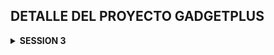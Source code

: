 ## DETALLE DEL PROYECTO GADGETPLUS

<details>
    <summary><strong>SESSION 3</strong></summary>
- En pomxml

```xml

<dependencies>
    <dependency>
        <groupId>org.springframework.boot</groupId>
        <artifactId>spring-boot-starter-data-jpa</artifactId>
    </dependency>

    <dependency>
        <groupId>org.postgresql</groupId>
        <artifactId>postgresql</artifactId>
        <scope>runtime</scope>
    </dependency>
    <dependency>
        <groupId>org.projectlombok</groupId>
        <artifactId>lombok</artifactId>
        <optional>true</optional>
    </dependency>
    <dependency>
        <groupId>org.springframework.boot</groupId>
        <artifactId>spring-boot-starter-test</artifactId>
        <scope>test</scope>
    </dependency>

</dependencies>
```

- En properties

```java

spring.application.name=gadget-plus

#
En tu
application.properties o
application.yml
spring.datasource.url=jdbc:postgresql://172.28.151.240:5432/gadget_plus
spring.datasource.username=debuggeandoideas
spring.datasource.password=secret
spring.datasource.driver-class-name=org.postgresql.Driver

spring.datasource.hikari.connection-timeout=20000
spring.datasource.hikari.maximum-pool-size=5

        #
enabled logs
spring.jpa.show-sql=true

        #
show best
format
spring.jpa.properties.hibernate.format_sql=true
spring.jpa.properties.hibernate.use_sql_comments=true

        #
configure logs
logging.level.com.baeldung.testloglevel=DEBUG
logging.level.org.springframework.orm.jpa=DEBUG
logging.level.org.springframework.transaction=DEBUG
logging.level.org.springframework.data.jpa=DEBUG
logging.level.org.hibernate.SQL=DEBUG


```

---

# CLASE 21 -> ENTIDADES JPA

- Query para ver como esta estructurado nuestra base de datos

````sql
SELECT column_name, data_type, is_nullable
FROM information_schema.columns
WHERE table_name = 'orders';

````

# # CLASE 22 -> MAPEO DE ENTIDADES

## FETCH TYPE :

> FETCHTYPE.EAGER : Carga inmediata de datos relacionados carga ansiosa
> Su valor por defecto es @OneToOne y @ManyToOne entonces si no especificas el tipo de FETCHTYPE
> su valor por defecto son estas dos. sin embargo cuando quieres usar en fetchtype.lazy @OneToOne y @ManyToOne
> es bien comun la excepcion que se llama lazy InitializationException.Esta excepcion ocurre debido a que en JPA
> necesita crear un proxy para implementar la carga perezosa, osea LazyLoading y en las relaciones one to one
> no siempre es posible crear este proxy.Entonces tener cuidado cuando tengas un tipo lazy y una asociacion
> @OneToOne y @ManyToOne.
>
> ---
>
> FETCHTYPE.LAZY : Carga diferida de datos relacionados., es lo contratio de la carga perezosa imaginate que tienes
> departamento con empleados primero carga departamento y cuando necesites los empleados ahi si los carga.
> Su valor por defecto es @OneToMany y @ManyToMany.,¿Cuando cargas a empleados ? solo cuando se lo indiques en la query
>
---

## CASCADE TYPE:

> CASCADE TYPE es una opcion que le indicas a JPA que cuando realices una operacion en una entidad
> se propague a las entidades relacionadas. Por ejemplo si tienes una entidad padre y una entidad hijo
> y quieres que cuando elimines el padre se elimine el hijo tambien, entonces usas cascade type remove.
>
> Existen varios tipos de cascade type:
> - ALL: Propaga todas las operaciones (persistir, fusionar, eliminar, refrescar, desaprobar).
> - PERSIST: Propaga la operación de persistencia (guardar).
> - MERGE: Propaga la operación de fusión (actualizar).
> - REMOVE: Propaga la operación de eliminación.
> - REFRESH: Propaga la operación de refresco (sincronizar con la base de datos).
> - DETACH: Propaga la operación de desaprobar (desvincular de la sesión de persistencia).
> - NONE: No propaga ninguna operación.
>
> Es importante usar cascade type con precaución, ya que puede tener implicaciones en el rendimiento y la integridad de
> los datos.
>

## ORPHAN REMOVAL:

> ORPHAN REMOVAL es una opcion que le indicas a JPA que cuando una entidad hija ya no este asociada a su entidad padre
> se elimine automaticamente de la base de datos. Por ejemplo si tienes una entidad padre y una entidad hijo
> y quieres que cuando elimines la referencia del hijo en el padre se elimine el hijo tambien, entonces usas orphan
> removal.
>
> Es importante usar orphan removal con precaucion, ya que puede tener implicaciones en la integridad de los datos.
> Proposito especifico es ORPHAN REMOVAL se aplica en relaciones One to Many y One to one.
> Cuando se configura como true , JPA elimina automaticamente las entidades hijas que ya no estan asociadas a su entidad
> padre.
---

## ¿DIFERENCIA ENTRE EL ORPHAN REMOVAL Y EL CASCADETYPE?:
>
> ORPHAN REMOVAL SE ACTIVA CUANDO SE ELIMINA LA REFERENCIA A LA LLAVE FORANEA DE LA ENTIDAD HIJA EN LA ENTIDAD PADRE.
> CASCADE TYPE SE ACTIVA CUANDO SE REALIZA UNA OPERACION DE ELIMINACION EN LA ENTIDAD PADRE. AQUI SE ELIMINA TODO TANTO ENTIDAD PADRE
> COMO HIJO

# CLASE 23 -> CRUD REPOSITORY

- public interface OrderRepository extends CrudRepository<OrderEntity, Long> { }
- Recuerda que CrudRepository ya tiene los metodos basicos para hacer un CRUD
- necesita dos parametros. el tipo de entidad y el tipo de dato de la llave primaria
- Ejemplo:
- OrderEntity es la entidad
- Long es el tipo de dato de la llave primaria
- Los metodos basicos son:
- save(S entity): Guarda una entidad en la base de datos.
- findById(ID id): Busca una entidad por su ID.
- findAll(): Devuelve todas las entidades.
- deleteById(ID id): Elimina una entidad por su ID.
- delete(S entity): Elimina una entidad.
- count(): Devuelve el numero de entidades.
- existsById(ID id): Verifica si una entidad existe por su ID.


---

## nota :

- Mapeamos solo lo que necesitamos.

```sql
@Entity
@Table(name="orders")
@Data
public class OrderEntity {
    @Id
    @GeneratedValue(strategy = GenerationType.IDENTITY)
    private Long id;

    @Column(name = "created_at", nullable = false)
    private LocalDateTime createdAt;

    @Column(name = "client_name", length = 32, nullable = false)
    private String clientName;//no es necesario mapear el guion bajo
}
```
- Hemos agregado un comandLine runner para probar el repositorio

```java
@SpringBootApplication
public class GadgetPlusApplication implements CommandLineRunner {

    @Autowired
    private OrderRepository orderRepository;

    public static void main(String[] args) {
        SpringApplication.run(GadgetPlusApplication.class, args);
    }

    @Override
    public void run(String... args) throws Exception {

        this.orderRepository.findAll().forEach(System.out::println);
    }
}
```
![imagen](/images/1.png)

# CLASE 24 -> ONETOONE
> VAMOS A UNIR LA TABLA ORDERS CON LA TABLA BILL A TRAVES DE LO QUE ES EL ID Y EL ID_BILL

![imagen](/images/2.png)

- Creamos un BillEntity

```java
@Entity
@Table(name = "bill")
@Data
public class BillEntity {

    @Id
    @Column(nullable = false, length = 64)
    private String id;

    @Column
    private BigDecimal totalAmount;

    @Column(name = "client_rfc", length = 14, nullable = false)
    private String rfc;

}
```
---
- En OrderEntity agregamos la relacion one to one

![imagen](/images/3.png)

# CLASE 25 -> FETCH TYPE LAZY

SI PONEMOS FETCH TYPE LAZY EN LA RELACION ONE TO ONE NOS VA A DAR UNA EXCEPCION
>
>![imagen](/images/4.png)
> 
> LazyInitializationException.Esta excepcion ocurre debido a que en JPA
> necesita crear un proxy para implementar la carga perezosa, osea LazyLoading y en las relaciones one to one
> no siempre es posible crear este proxy.Entonces tener cuidado cuando tengas un tipo lazy y una asociacion
> @OneToOne y @ManyToOne.
> 
> ![imagen](/images/5.png)
> 
> solucion: cambiar a fetch type eager o usar DTOs para evitar este problema, en este ejemplo hemos accedido solo
> a los nombres con fetch type lazy
> 
> ![imagen](/images/6.png)
> 
> ## Resultado en consola
> ![imagen](/images/7.png)
> 
> ## RESUMEN
> El EAGER trae todo OrderEntity y BillEntity
> - this.orderRepository.findAll().forEach(o -> System.out.println(o.toString()));// aqui te trae todo el objeto order con bill incluido
> El LAZY no puede traer el Bill por eso falla si tratas de imprimir todo el objeto order con bill incluido.
> 
> - this.orderRepository.findAll().forEach(o -> System.out.println(o.getClientName()));// aqui solo te trae el nombre del cliente y no falla
>   otra solucion es para que no truene  usamos el metodo de lombok ### @ToString.Exclude() ###
> - y asi evitamos que se imprima el objeto bill
> - @ToString.Exclude -> quedaria asi
```java

    @ToString.Exclude
    @OneToOne(fetch = FetchType.LAZY, cascade = CascadeType.ALL)
    @JoinColumn(name = "id_bill", nullable = false, unique = true)
    private BillEntity bill;

```
---
La anotación `@ToString.Exclude` excluye el campo `bill` del método `toString()` generado automáticamente por Lombok.

**¿Por qué se usa?**

Cuando tienes relaciones JPA con `FetchType.LAZY`, si intentas imprimir el objeto completo (usando `toString()`), puede causar:

1. **LazyInitializationException** - Si la sesión de Hibernate ya está cerrada
2. **Consultas SQL no deseadas** - Hibernate intentará cargar la relación lazy cuando acceda al campo `bill` en el `toString()`
3. **Recursión infinita** - Si `BillEntity` también tiene una referencia de vuelta a `OrderEntity`

**Ejemplo de lo que sucede:**

Sin `@ToString.Exclude`:
```java
// Esto podría fallar con LazyInitializationException
System.out.println(order.toString()); // Intenta acceder a order.bill
```

Con `@ToString.Exclude`:
```java
// Esto funciona sin problemas
System.out.println(order.toString()); // No accede a order.bill
```

**Resultado:**
- El `toString()` generado incluirá `id`, `createdAt` y `clientName`
- **NO** incluirá el campo `bill`, evitando los problemas mencionados

Es una práctica común usar `@ToString.Exclude` en relaciones JPA, especialmente con `LAZY` loading.


# CLASE 27 -> ONETOONE CIRCULAR

## Nota explicacion por que existen estas relaciones

>Las asociaciones que ves en las entidades `OrderEntity` y `BillEntity` son relaciones de **mapeo de objetos a tablas** usando JPA (Jakarta Persistence API) para reflejar cómo los datos se relacionan en la base de datos. Te explico el propósito y motivo de cada parte:

---

## ¿Por qué se usan estas asociaciones?

### 1. **Relación @OneToOne**
- La anotación `@OneToOne` significa que **cada entidad de un lado de la relación se asocia con exactamente una entidad del otro lado**.
- En este caso, cada `OrderEntity` está asociada a una sola `BillEntity` y viceversa.

### 2. **¿Por qué existen estas asociaciones?**
- **Representan reglas del negocio.** Por ejemplo, si en tu sistema **cada orden tiene exactamente un comprobante/factura (bill), y cada factura pertenece a una sola orden**, entonces una relación uno a uno es la forma correcta de modelar esto, tanto en la base de datos como en el modelo de objetos Java.
- **Facilitan operaciones CRUD y navegación entre entidades.** Puedes acceder fácilmente desde una orden a su factura, y desde una factura a su orden usando los getters/setters generados por Lombok.

---

## ¿Cómo se implementa la relación?

### En `OrderEntity`:
```java
@OneToOne(fetch = FetchType.EAGER, cascade = CascadeType.ALL)
@JoinColumn(name = "id_bill", nullable = false, unique = true)
private BillEntity bill;
```
- `@OneToOne`: Define la relación uno a uno.
- `fetch = FetchType.LAZY`: No carga la factura (bill) automáticamente, solo cuando la necesitas.
- `cascade = CascadeType.ALL`: Si guardas/borras una orden, también afecta a su factura asociada.
- `@JoinColumn(name = "id_bill", ...)`: Especifica la columna en la tabla `orders` que guarda el ID de la factura.

### En `BillEntity`:
```java
@OneToOne(mappedBy = "bill", cascade = CascadeType.ALL, fetch = FetchType.EAGER)
private OrderEntity order;
```
- `mappedBy = "bill"`: Indica que esta es la parte **inversa** de la relación, y que la clave foránea vive en la otra entidad (`OrderEntity`).

---

## ¿Por qué no usar @OneToMany o @ManyToOne?

- Si una factura pudiera tener **muchas órdenes** asociadas, usarías `@OneToMany` o `@ManyToOne`.
- Si un pedido pudiera tener **muchas facturas**, también usarías una opción diferente.
- Pero en tu modelo, la relación es **estrictamente uno a uno**.

---

## Resumen

- **Motivo principal**: Reflejar la realidad del dominio del negocio (una orden solo tiene una factura y viceversa).
- **Ventaja**: Permite integridad referencial, navegación sencilla entre entidades y un modelo de datos claro y mantenible.

Si tienes un caso de negocio donde esto no se cumple, deberías reconsiderar la relación. Pero si cada orden/factura es única y está emparejada, ¡este es el patrón correcto!

# SI LE METEMOS O COMPLIMOS CON ESTAS RELACIONES PODEMOS TENER PROBLEMAS DE RECUSION INFINITA AL MOMENTO DE IMPRIMIR LOS OBJETOS

![imagen](/images/8.png)

</details>

